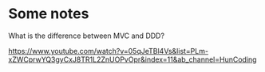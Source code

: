 # Some notes

What is the difference between MVC and DDD?

https://www.youtube.com/watch?v=05qJeTBl4Vs&list=PLm-xZWCprwYQ3gyCxJ8TR1L2ZnUOPvOpr&index=11&ab_channel=HunCoding
